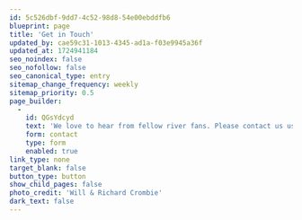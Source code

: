 ```yaml
---
id: 5c526dbf-9dd7-4c52-98d8-54e00ebddfb6
blueprint: page
title: 'Get in Touch'
updated_by: cae59c31-1013-4345-ad1a-f03e9945a36f
updated_at: 1724941184
seo_noindex: false
seo_nofollow: false
seo_canonical_type: entry
sitemap_change_frequency: weekly
sitemap_priority: 0.5
page_builder:
  -
    id: QGsYdcyd
    text: 'We love to hear from fellow river fans. Please contact us using this form, or sign up to our newsletter below.'
    form: contact
    type: form
    enabled: true
link_type: none
target_blank: false
button_type: button
show_child_pages: false
photo_credit: 'Will & Richard Crombie'
dark_text: false
---
```


